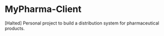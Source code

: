 # MyPharma-Client
[Halted] Personal project to build a distribution system for pharmaceutical products. 
